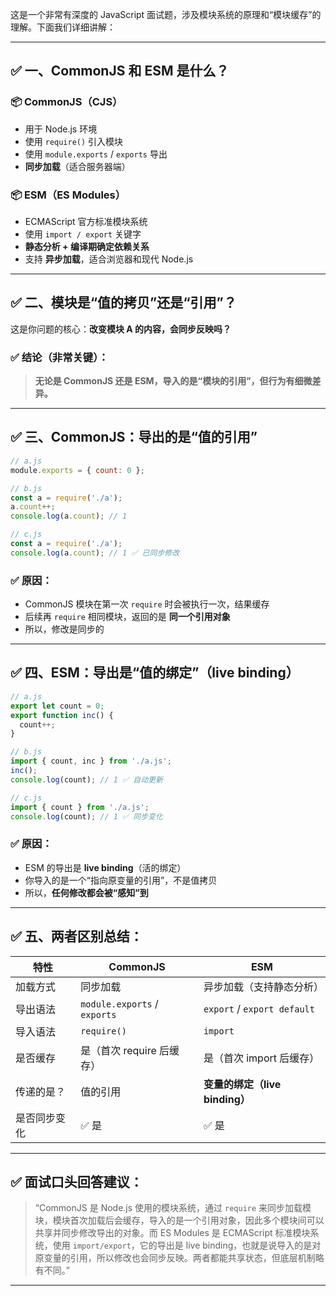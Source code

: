 这是一个非常有深度的 JavaScript 面试题，涉及模块系统的原理和“模块缓存”的理解。下面我们详细讲解：

---

## ✅ 一、CommonJS 和 ESM 是什么？

### 📦 CommonJS（CJS）

* 用于 Node.js 环境
* 使用 `require()` 引入模块
* 使用 `module.exports` / `exports` 导出
* **同步加载**（适合服务器端）

### 📦 ESM（ES Modules）

* ECMAScript 官方标准模块系统
* 使用 `import / export` 关键字
* **静态分析 + 编译期确定依赖关系**
* 支持 **异步加载**，适合浏览器和现代 Node.js

---

## ✅ 二、模块是“值的拷贝”还是“引用”？

这是你问题的核心：**改变模块 A 的内容，会同步反映吗？**

### ✅ 结论（非常关键）：

> **无论是 CommonJS 还是 ESM，导入的是“模块的引用”，但行为有细微差异。**

---

## ✅ 三、CommonJS：导出的是“值的引用”

```js
// a.js
module.exports = { count: 0 };

// b.js
const a = require('./a');
a.count++;
console.log(a.count); // 1

// c.js
const a = require('./a');
console.log(a.count); // 1 ✅ 已同步修改
```

### ✅ 原因：

* CommonJS 模块在第一次 `require` 时会被执行一次，结果缓存
* 后续再 `require` 相同模块，返回的是 **同一个引用对象**
* 所以，修改是同步的

---

## ✅ 四、ESM：导出是“值的绑定”（live binding）

```js
// a.js
export let count = 0;
export function inc() {
  count++;
}

// b.js
import { count, inc } from './a.js';
inc();
console.log(count); // 1 ✅ 自动更新

// c.js
import { count } from './a.js';
console.log(count); // 1 ✅ 同步变化
```

### ✅ 原因：

* ESM 的导出是 **live binding**（活的绑定）
* 你导入的是一个“指向原变量的引用”，不是值拷贝
* 所以，**任何修改都会被“感知”到**

---

## ✅ 五、两者区别总结：

| 特性     | CommonJS                     | ESM                         |
| ------ | ---------------------------- | --------------------------- |
| 加载方式   | 同步加载                         | 异步加载（支持静态分析）                |
| 导出语法   | `module.exports` / `exports` | `export` / `export default` |
| 导入语法   | `require()`                  | `import`                    |
| 是否缓存   | 是（首次 require 后缓存）            | 是（首次 import 后缓存）            |
| 传递的是？  | 值的引用                         | **变量的绑定（live binding）**     |
| 是否同步变化 | ✅ 是                          | ✅ 是                         |

---

## ✅ 面试口头回答建议：

> “CommonJS 是 Node.js 使用的模块系统，通过 `require` 来同步加载模块，模块首次加载后会缓存，导入的是一个引用对象，因此多个模块间可以共享并同步修改导出的对象。而 ES Modules 是 ECMAScript 标准模块系统，使用 `import/export`，它的导出是 live binding，也就是说导入的是对原变量的引用，所以修改也会同步反映。两者都能共享状态，但底层机制略有不同。”

---

